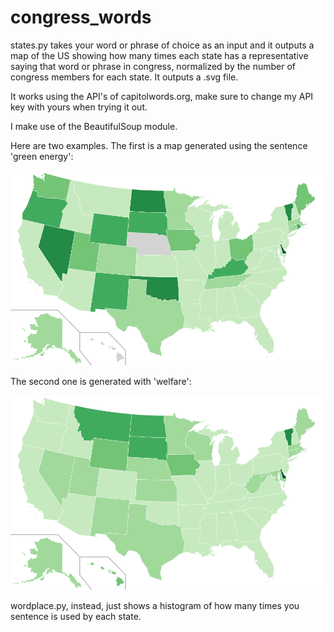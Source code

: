 congress_words
=========

states.py takes your word or phrase of choice as an input and it outputs a map of the US showing how many times each state has a representative saying that word or phrase in congress, normalized by the number of congress members for each state. It outputs a .svg file.

It works using the API's of capitolwords.org, make sure to change my API key with yours when trying it out.

I make use of the BeautifulSoup module.

Here are two examples. The first is a map generated using the sentence 'green energy':

![Alt text](green_energy.png "green energy map")

The second one is generated with 'welfare':

![Alt text](welfare.png "welfare map")



wordplace.py, instead, just shows a histogram of how many times you sentence is used by each state.

